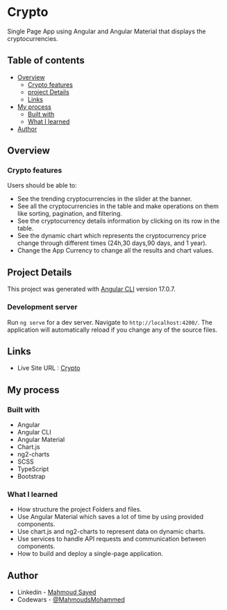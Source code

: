 # Crypto

Single Page App using Angular and Angular Material that displays the cryptocurrencies.

## Table of contents

- [Overview](#overview)
  - [Crypto features](#Crypto-features)
  - [project Details](#Project-Details)
  - [Links](#links)
- [My process](#my-process)
  - [Built with](#built-with)
  - [What I learned](#what-i-learned)
- [Author](#author)

## Overview

### Crypto features

Users should be able to:

- See the trending cryptocurrencies in the slider at the banner.
- See all the cryptocurrencies in the table and make operations on them like sorting, pagination, and filtering.
- See the cryptocurrency details information by clicking on its row in the table.
- See the dynamic chart which represents the cryptocurrency price change through different times (24h,30 days,90 days, and 1 year).
- Change the App Currency to change all the results and chart values.

## Project Details

This project was generated with [Angular CLI](https://github.com/angular/angular-cli) version 17.0.7.

### Development server

Run `ng serve` for a dev server. Navigate to `http://localhost:4200/`. The application will automatically reload if you change any of the source files.

## Links

- Live Site URL : [Crypto](https://crypto-bd392.web.app)

## My process

### Built with

- Angular
- Angular CLI
- Angular Material
- Chart.js
- ng2-charts
- SCSS
- TypeScript
- Bootstrap

### What I learned

- How structure the project Folders and files.
- Use Angular Material which saves a lot of time by using provided components.
- Use chart.js and ng2-charts to represent data on dynamic charts.
- Use services to handle API requests and communication between components.
- How to build and deploy a single-page application.

## Author

- Linkedin - [Mahmoud Sayed](https://www.linkedin.com/in/mahmoud-sayed-b85536217/)
- Codewars - [@MahmoudsMohammed](https://www.codewars.com/users/MahmoudsMohammed)
